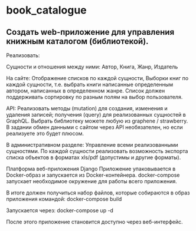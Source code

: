 # book_catalogue

## Создать web-приложение для управления книжным каталогом (библиотекой).

Реализовать:

Сущности и отношения между ними: Автор, Книга, Жанр, Издатель

На сайте:
Отображение списков по каждой сущности,
Выборки книг по каждой сущности, т.е. выбрать книги написанные определенным автором, написанных в определенном жанре.
Список должен поддерживать сортировку по разным полям на выбор пользователя.

API:
Реализовать методы (mutation) для создания, изменения и удаления записей;
получения (query) для реализованных сущностей в GraphQL.
Выбрать библиотеку можете любую из graphene / strawberry.
В задании обмен данными с сайтом через API необязателен, но если реализуете это будет плюсом.
 

В административном разделе:
Управление всеми реализованными сущностями.
По каждой сущности реализовать возможность экспорта списка объектов в форматах xls/pdf (допустимы и другие форматы).

Платформа веб-приложения Django
Приложение упаковывается в Docker-образ и запускается из Docker-контейнера.
docker-compose запускает необходимое окружение для работы всего приложения.

В итоге должен получиться набор файлов, которые собираются в образ приложения командой:
docker-compose build

Запускается через:
docker-compose up -d


После этого приложение становится доступно через веб-интерфейс.
